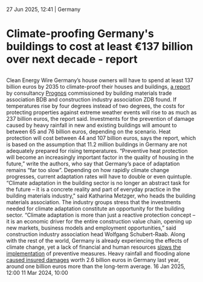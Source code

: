 27 Jun 2025, 12:41
| 
Germany
# Climate-proofing Germany's buildings to cost at least €137 billion over next decade - report
## 
Clean Energy Wire
Germany’s house owners will have to spend at least 137 billion euros by 2035 to climate-proof their houses and buildings, [a report](https://www.zdb.de/meldungen/prognos-studie-zeigt-klimaanpassung-am-gebaeude-ist-schluessel-zu-zukunftssicherheit-und-wachstum-in-der-bauwirtschaft) by consultancy [Prognos](https://www.cleanenergywire.org/experts/prognos) commissioned by building materials trade association BDB and construction industry association ZDB found. If temperatures rise by four degrees instead of two degrees, the costs for protecting properties against extreme weather events will rise to as much as 237 billion euros, the report said.
Investments for the prevention of damage caused by heavy rainfall in new and existing buildings will amount to between 65 and 76 billion euros, depending on the scenario. Heat protection will cost between 44 and 107 billion euros, says the report, which is based on the assumption that 11.2 million buildings in Germany are not adequately prepared for rising temperatures.
“Preventive heat protection will become an increasingly important factor in the quality of housing in the future,” write the authors, who say that Germany’s pace of adaptation remains “far too slow”. Depending on how rapidly climate change progresses, current adaptation rates will have to double or even quintuple.
“Climate adaptation in the building sector is no longer an abstract task for the future – it is a concrete reality and part of everyday practice in the building materials industry," said Katharina Metzger, who heads the building materials association.
The industry groups stress that the investments needed for climate adaptation constitute an opportunity for the building sector. “Climate adaptation is more than just a reactive protection concept – it is an economic driver for the entire construction value chain, opening up new markets, business models and employment opportunities,” said construction industry association head Wolfgang Schubert-Raab.
Along with the rest of the world, Germany is already experiencing the effects of climate change, yet a lack of financial and human resources [slows the implementation](https://www.cleanenergywire.org/news/vote25-climate-adaptation-financing-must-find-new-footing-next-german-legislative-period) of preventive measures. Heavy rainfall and flooding alone [caused insured damages](https://www.cleanenergywire.org/news/heavy-rains-and-floods-cost-german-insurers-one-billion-euros-extra-last-year) worth 2.6 billion euros in Germany last year, around one billion euros more than the long-term average.
16 Jan 2025, 12:00
11 Mar 2024, 10:00